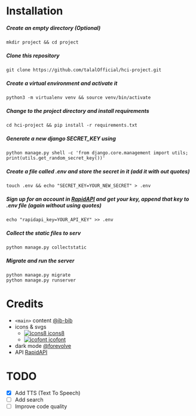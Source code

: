 
# Installation

##### Create an empty directory (Optional)   
`mkdir project && cd project`   
##### Clone this repository   
`git clone https://github.com/talalOfficial/hci-project.git`   
##### Create a virtual environment and activate it   
`python3 -m virtualenv venv && source venv/bin/activate`   
##### Change to the project directory and install requirements   
`cd hci-project && pip install -r requirements.txt`   
##### Generate a new django SECRET_KEY using   
`python manage.py shell -c 'from django.core.management import utils; print(utils.get_random_secret_key())'`   
##### Create a file called .env and store the secret in it (add it with out quotes)   
`touch .env && echo "SECRET_KEY=YOUR_NEW_SECRET" > .env`   
##### Sign up for an account in [RapidAPI](https://rapidapi.com/) and get your key, append that key to .env file (again without using quotes)   
`echo "rapidapi_key=YOUR_API_KEY" >> .env`   
##### Collect the static files to serv   
`python manage.py collectstatic`   
##### Migrate and run the server   
`python manage.py migrate`   
`python manage.py runserver`   

# Credits
- `<main>` content [@ib-bib](https://github.com/ib-bib)
- icons & svgs 
  - [![icons8](https://icons8.com/vue-static/landings/primary-landings/favs/icons8_fav_32×32.png) icons8](https://icons8.com) 
  - [![icofont](https://icofont.com/images/favicon.png) icofont](https://icofont.com/)
- dark mode [@forevolve](https://github.com/ForEvolve/bootstrap-dark)
- API [RapidAPI](https://rapidapi.com/)

# TODO
- [x] Add TTS (Text To Speech)
- [ ] Add search
- [ ] Improve code quality
